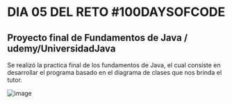 # DIA 05 DEL RETO #100DAYSOFCODE

## Proyecto final de Fundamentos de Java / udemy/UniversidadJava

Se realizó la practica final de los fundamentos de Java, el cual consiste  en desarrollar el programa basado en el diagrama de clases que nos brinda el tutor.

![image](https://user-images.githubusercontent.com/17655229/73236747-7f347980-4161-11ea-89fb-109f1f1cd58d.png)
